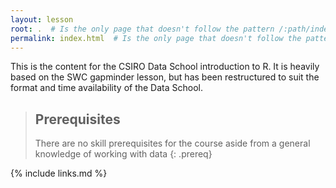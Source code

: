 ```yaml
---
layout: lesson
root: .  # Is the only page that doesn't follow the pattern /:path/index.html
permalink: index.html  # Is the only page that doesn't follow the pattern /:path/index.html
---
```


This is the content for the CSIRO Data School introduction to R. It is heavily based on the SWC gapminder lesson, but has been restructured to suit the format and time availability of the Data School.

> ## Prerequisites
>
> There are no skill prerequisites for the course aside from a general knowledge of working with data
{: .prereq}

{% include links.md %}
